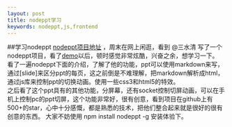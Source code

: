 ```yaml
---
layout: post
title: nodeppt学习
keywords: nodeppt,js,frontend
---
```


##学习nodeppt
[nodeppt项目地址](https://github.com/ksky521/nodePPT) ，周末在网上闲逛，看到 @三水清 写了一个nodeppt项目，看了[demo](http://qdemo.sinaapp.com/)以后，顿时感觉非常炫酷，兴奋之余，想学习一下。  
看了一遍nodeppt下面的介绍，了解了他的功能，ppt可以使用markdown来写，通过[slide]来区分ppt的每页，这之前倒是不难理解，把markdown解析成html，通过js库来控制ppt的切换动画。使用一些css3和html5的特效。  
之后看了这个ppt具有的其他功能，分屏幕，还有socket控制切屏动画，可以在手机上控制pc的ppt切屏，这个功能非常好，很有创意，看到项目在github上有500+的star，心中十分感慨，都是熟悉的技术，把他们整合起来就是很好的很有创意的东西。
大家不妨使用
    npm install nodeppt -g
安装体验下。

